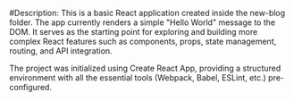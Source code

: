 #Description:
This is a basic React application created inside the new-blog folder. The app currently renders a simple "Hello World" message to the DOM. It serves as the starting point for exploring and building more complex React features such as components, props, state management, routing, and API integration.

The project was initialized using Create React App, providing a structured environment with all the essential tools (Webpack, Babel, ESLint, etc.) pre-configured.
